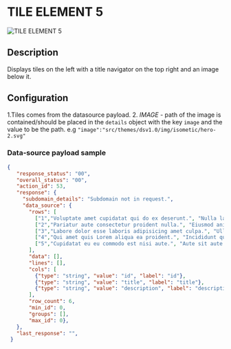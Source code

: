 # TILE ELEMENT 5

![TILE ELEMENT 5](https://i.postimg.cc/fTpM4Hnk/tile5.png)

## Description

Displays tiles on the left with a title navigator on the top right and an image below it.

## Configuration

1.Tiles comes from the datasource payload.
2. *IMAGE* - path of the image is contained/should be placed in the  `details` object with the key `image` and the value to be the path. e.g `"image":"src/themes/dsv1.0/img/isometic/hero-2.svg"`


### Data-source payload sample

``` json
{
   "response_status": "00",
   "overall_status": "00",
   "action_id": 53,
   "response": {
     "subdomain_details": "Subdomain not in request.",
     "data_source": {
       "rows": [
         ["1","Voluptate amet cupidatat qui do ex deserunt.", "Nulla laboris exercitation culpa adipisicing cillum consectetur duis nulla consequat ullamco. Occaecat aliqua aliquip labore labore nisi adipisicing ad. Consectetur culpa dolor sint eu fugiat qui voluptate nulla adipisicing eu. Excepteur sint et fugiat do nisi labore. Aliquip officia laboris dolor mollit excepteur do ad anim sunt aliquip non et laborum aliquip. Consectetur nostrud eu ipsum proident non magna consequat occaecat sunt. Cupidatat id amet dolore proident occaecat dolor in sunt officia tempor commodo."],
         ["2","Pariatur aute consectetur proident nulla.", "Eiusmod anim sint aliqua veniam sunt ex mollit aliquip voluptate. Aliqua anim duis ullamco laboris ex consectetur. Exercitation velit eiusmod laborum ipsum consequat nisi qui et adipisicing exercitation incididunt."],
         ["3","Labore dolor esse laboris adipisicing amet culpa.", "Ullamco quis nisi ullamco velit commodo sint. Quis cillum irure nisi irure. Proident culpa incididunt sint ut sit. Exercitation laboris nulla et amet aute elit. Nostrud amet ea nostrud ut ad."],
         ["4","Qui amet quis Lorem aliqua ea proident.", "Incididunt qui amet consequat irure eu. Cillum reprehenderit ut cillum est laborum velit nulla non cillum excepteur Lorem tempor. Aute adipisicing cupidatat esse aliqua aliqua Lorem deserunt nulla amet. Tempor cupidatat laboris reprehenderit esse aliquip est ad quis cupidatat."],
         ["5","Cupidatat eu eu commodo est nisi aute.", "Aute sit aute do sit veniam magna do sint irure nisi. Id elit elit voluptate adipisicing. Cupidatat sunt ullamco in in eiusmod sit qui ex ipsum voluptate. Eiusmod aliquip reprehenderit amet id dolore commodo et culpa quis in. Eiusmod velit et ut incididunt."],
       ],
       "data": [],
       "lines": [],
       "cols": [
         {"type": "string", "value": "id", "label": "id"},
         {"type": "string", "value": "title", "label": "title"},
         {"type": "string", "value": "description", "label": "description"},
       ],
       "row_count": 6,
       "min_id": 0,
       "groups": [],
       "max_id": 0},
   },
   "last_response": "",
 }
```

